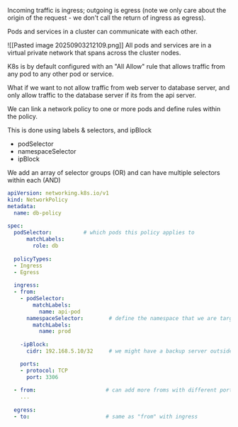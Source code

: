 Incoming traffic is ingress; outgoing is egress (note we only care about the origin of the request - we don't call the return of ingress as egress).

Pods and services in a cluster can communicate with each other.

![[Pasted image 20250903212109.png]]
All pods and services are in a virtual private network that spans across the cluster nodes.

K8s is by default configured with an "All Allow" rule that allows traffic from any pod to any other pod or service.

What if we want to not allow traffic from web server to database server, and only allow traffic to the database server if its from the api server.

We can link a network policy to one or more pods and define rules within the policy.

This is done using labels & selectors, and ipBlock

- podSelector
- namespaceSelector
- ipBlock

We add an array of selector groups (OR) and can have multiple selectors within each (AND)

```yaml
apiVersion: networking.k8s.io/v1
kind: NetworkPolicy
metadata:
  name: db-policy
 
spec:
  podSelector:          # which pods this policy applies to
      matchLabels:
        role: db
 
  policyTypes:
  - Ingress
  - Egress
 
  ingress:
  - from:
    - podSelector:
        matchLabels:
          name: api-pod
      namespaceSelector:        # define the namespace that we are targeting - otherwise for example dev api server could access prod db
        matchLabels:
          name: prod
 
    -ipBlock:
      cidr: 192.168.5.10/32     # we might have a backup server outside of our cluster that we want to be able to access our pod as well

    ports:
    - protocol: TCP
      port: 3306
 
  - from:                      # can add more froms with different ports
    ...  
 
  egress:
  - to:                        # same as "from" with ingress
```